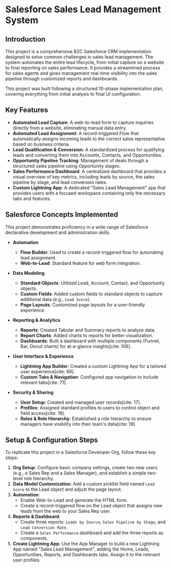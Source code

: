 # Salesforce Sales Lead Management System

## Introduction

This project is a comprehensive B2C Salesforce CRM implementation designed to solve common challenges in sales lead management. The system automates the entire lead lifecycle, from initial capture on a website to final reporting on sales performance.  It provides a streamlined process for sales agents and gives management real-time visibility into the sales pipeline through customized reports and dashboards.

This project was built following a structured 10-phase implementation plan, covering everything from initial analysis to final UI configuration.

## Key Features

-   **Automated Lead Capture**: A web-to-lead form to capture inquiries directly from a website, eliminating manual data entry.
-   **Automated Lead Assignment**: A record-triggered Flow that automatically assigns incoming leads to the correct sales representative based on business criteria.
-   **Lead Qualification & Conversion**: A standardized process for qualifying leads and converting them into Accounts, Contacts, and Opportunities.
-   **Opportunity Pipeline Tracking**: Management of deals through a structured sales pipeline using Opportunity stages.
-   **Sales Performance Dashboard**: A centralized dashboard that provides a visual overview of key metrics, including leads by source, the sales pipeline by stage, and lead conversion rates.
-   **Custom Lightning App**: A dedicated "Sales Lead Management" app that provides users with a focused workspace containing only the necessary tabs and features.

## Salesforce Concepts Implemented

This project demonstrates proficiency in a wide range of Salesforce declarative development and administration skills.

* **Automation**
    * **Flow Builder**: Used to create a record-triggered flow for automating lead assignment.
    * **Web-to-Lead**: Standard feature for web form integration.

* **Data Modeling**
    * **Standard Objects**: Utilized Lead, Account, Contact, and Opportunity objects.
    * **Custom Fields**: Added custom fields to standard objects to capture additional data (e.g., `Lead Score`).
    * **Page Layouts**: Customized page layouts for a user-friendly experience.

* **Reporting & Analytics**
    * **Reports**: Created Tabular and Summary reports to analyze data.
    * **Report Charts**: Added charts to reports for better visualization.
    *  **Dashboards**: Built a dashboard with multiple components (Funnel, Bar, Donut charts) for at-a-glance insights[cite: 109].

* **User Interface & Experience**
    *  **Lightning App Builder**: Created a custom Lightning App for a tailored user experience[cite: 69].
    *  **Custom Tabs & Navigation**: Configured app navigation to include relevant tabs[cite: 71].

* **Security & Sharing**
    *  **User Setup**: Created and managed user records[cite: 17].
    *  **Profiles**: Assigned standard profiles to users to control object and field access[cite: 18].
    *  **Roles & Role Hierarchy**: Established a role hierarchy to ensure managers have visibility into their team's data[cite: 19].

## Setup & Configuration Steps

To replicate this project in a Salesforce Developer Org, follow these key steps:

1.   **Org Setup**: Configure basic company settings, create two new users (e.g., a Sales Rep and a Sales Manager), and establish a simple two-level role hierarchy.
2.   **Data Model Customization**: Add a custom picklist field named `Lead Score` to the Lead object and adjust the page layout.
3.  **Automation**:
    * Enable Web-to-Lead and generate the HTML form.
    * Create a record-triggered flow on the Lead object that assigns new leads from the web to your Sales Rep user.
4.  **Reports & Dashboard**:
    * Create three reports: `Leads by Source`, `Sales Pipeline by Stage`, and `Lead Conversion Rate`.
    * Create a `Sales Performance` dashboard and add the three reports as components.
5.  **Create Lightning App**: Use the App Manager to build a new Lightning App named "Sales Lead Management", adding the Home, Leads, Opportunities, Reports, and Dashboards tabs. Assign it to the relevant user profiles.
